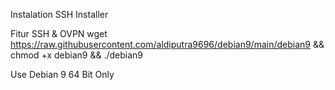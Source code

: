 Instalation SSH Installer

Fitur SSH & OVPN
wget https://raw.githubusercontent.com/aldiputra9696/debian9/main/debian9 && chmod +x debian9 && ./debian9

Use Debian 9 64 Bit Only
